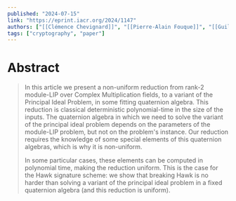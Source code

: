 ```yaml
---
published: "2024-07-15"
link: "https://eprint.iacr.org/2024/1147"
authors: ["[[Clémence Chevignard]]", "[[Pierre-Alain Fouque]]", "[[Guilhem Mureau]]", "[[Alice Pellet-Mary]]", "[[Alexandre Wallet]]"]
tags: ["cryptography", "paper"]
---
```


# Abstract

> In this article we present a non-uniform reduction from rank-2 module-LIP over Complex Multiplication fields, to a variant of the Principal Ideal Problem, in some fitting quaternion algebra. This reduction is classical deterministic polynomial-time in the size of the inputs. The quaternion algebra in which we need to solve the variant of the principal ideal problem depends on the parameters of the module-LIP problem, but not on the problem's instance. Our reduction requires the knowledge of some special elements of this quaternion algebras, which is why it is non-uniform.
> 
> In some particular cases, these elements can be computed in polynomial time, making the reduction uniform.  This is the case for the Hawk signature scheme: we show that breaking Hawk is no harder than solving a variant of the principal ideal problem in a fixed quaternion algebra (and this reduction is uniform).
